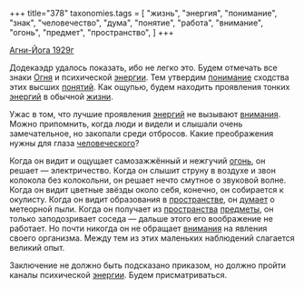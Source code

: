 +++
title="378"
taxonomies.tags = [
 "жизнь",
 "энергия",
 "понимание",
 "знак",
 "человечество",
 "дума",
 "понятие",
 "работа",
 "внимание",
 "огонь",
 "предмет",
 "пространство",
]
+++

[Агни-Йога 1929г](/agni/1929)

Додекаэдр удалось показать, ибо не легко это. Будем отмечать все знаки [Огня](/tags/[огонь](/tags/огонь)) и психической [энергии](/tags/энергия). Тем утвердим [понимание](/tags/понимание) сходства этих высших [понятий](/tags/понятие). Как ощупью, будем находить проявления тонких [энергий](/tags/энергия) в обычной [жизни](/tags/жизнь).   

Ужас в том, что лучшие проявления [энергий](/tags/энергия) не вызывают [внимания](/tags/внимание). Можно припомнить, когда люди и видели и слышали очень замечательное, но закопали среди отбросов. Какие преображения нужны для глаза [человеческого](/tags/человечество)?   

Когда он видит и ощущает самозажжённый и нежгучий [огонь](/tags/огонь), он решает — электричество. Когда он слышит струну в воздухе и звон колокола без колокольни, он решает нечто смутное о звуковой волне. Когда он видит цветные звёзды около себя, конечно, он собирается к окулисту. Когда он видит образования в [пространстве](/tags/пространство), он [думает](/tags/дума) о метеорной пыли. Когда он получает из [пространства](/tags/пространство) [предметы](/tags/предмет), он только заподозривает соседа — дальше этого его воображение не работает. Но почти никогда он не обращает [внимания](/tags/внимание) на явления своего организма. Между тем из этих маленьких наблюдений слагается великий опыт.   

Заключение не должно быть подсказано приказом, но должно пройти каналы психической [энергии](/tags/энергия). Будем присматриваться.
